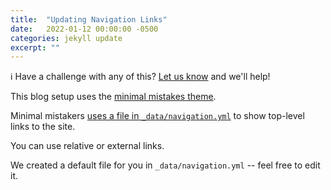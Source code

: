 ```yaml
---
title:  "Updating Navigation Links"
date:   2022-01-12 00:00:00 -0500
categories: jekyll update
excerpt: ""
---
```


:information_source: Have a challenge with any of this? [Let us know](https://github.com/excellalabs/blog-in-a-box/issues/new) and we'll help!

This blog setup uses the [minimal mistakes theme](https://github.com/mmistakes/minimal-mistakes).

Minimal mistakers [uses a file in `_data/navigation.yml`](https://mmistakes.github.io/minimal-mistakes/docs/navigation/) to show top-level links to the site.

You can use relative or external links.

We created a default file for you in `_data/navigation.yml` -- feel free to edit it.